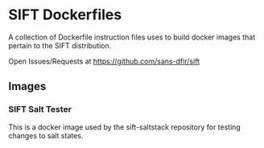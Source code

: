 # SIFT Dockerfiles

A collection of Dockerfile instruction files uses to build docker images that pertain to the SIFT distribution.

Open Issues/Requests at https://github.com/sans-dfir/sift


## Images

### SIFT Salt Tester

This is a docker image used by the sift-saltstack repository for testing changes to salt states.

